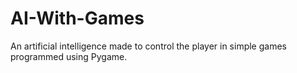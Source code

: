 # AI-With-Games
An artificial intelligence made to control the player in simple games programmed using Pygame.
